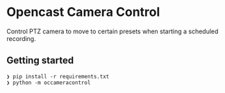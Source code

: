 # Opencast Camera Control

Control PTZ camera to move to certain presets when starting a scheduled recording.

## Getting started

```
❯ pip install -r requirements.txt
❯ python -m occameracontrol
```
